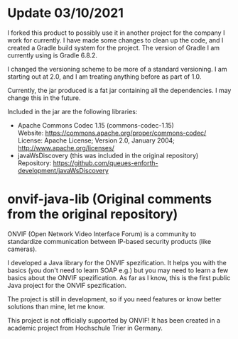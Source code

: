 # Update 03/10/2021
I forked this product to possibly use it in another project for the company I work for currently.  I have made some changes to clean up the code, and I created a Gradle build system for the project.  The version of Gradle I am currently using is Gradle 6.8.2.

I changed the versioning scheme to be more of a standard versioning.  I am starting out at 2.0, and I am treating anything before as part of 1.0.

Currently, the jar produced is a fat jar containing all the dependencies.  I may change this in the future.

Included in the jar are the following libraries:  
* Apache Commons Codec 1.15 (commons-codec-1.15)  
    Website: https://commons.apache.org/proper/commons-codec/  
    License: Apache License; Version 2.0, January 2004; http://www.apache.org/licenses/  
* javaWsDiscovery (this was included in the original repository)  
    Repository: https://github.com/queues-enforth-development/javaWsDiscovery  

# onvif-java-lib (Original comments from the original repository)
ONVIF (Open Network Video Interface Forum) is a community to standardize communication between IP-based security products (like cameras).

I developed a Java library for the ONVIF spezification. It helps you with the basics (you don't need to learn SOAP e.g.) but you may need to learn a few basics about the ONVIF spezification. As far as I know, this is the first public Java project for the ONVIF spezification.

The project is still in development, so if you need features or know better solutions than mine, let me know.

This project is not officially supported by ONVIF! It has been created in a academic project from Hochschule Trier in Germany. 
